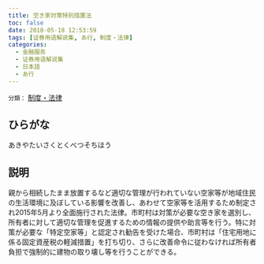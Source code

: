 ```yaml
---
title: 空き家対策特別措置法
toc: false
date: 2018-05-18 12:53:59
tags: [证券用语解说集, あ行, 制度・法律]
categories:
  - 金融服务
  - 证券用语解说集
  - 日本語
  - あ行
---
```


`分類：` [制度・法律](/tags/制度・法律/)

## ひらがな

あきやたいさくとくべつそちほう

## 説明

親から相続したまま放置するなど適切な管理が行われていない空家等が地域住民の生活環境に及ぼしている影響を改善し、あわせて空家等を活用するため制定され2015年5月より全面施行された法律。市町村は対策が必要な空き家を選別し、所有者に対して適切な管理を促進するための情報の提供や助言等を行う。特に対策が必要な「特定空家等」と認定され勧告を受けた場合、市町村は「住宅用地に係る固定資産税の軽減措置」を打ち切り、さらに改善命令に従わなければ所有者負担で強制的に建物の取り壊し等を行うことができる。

